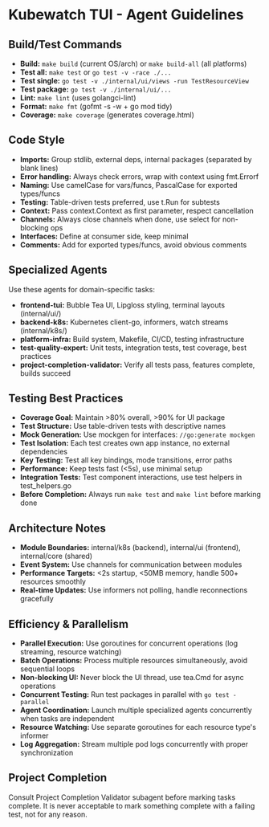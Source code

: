 
# Kubewatch TUI - Agent Guidelines

## Build/Test Commands
- **Build:** `make build` (current OS/arch) or `make build-all` (all platforms)
- **Test all:** `make test` or `go test -v -race ./...`
- **Test single:** `go test -v ./internal/ui/views -run TestResourceView`
- **Test package:** `go test -v ./internal/ui/...`
- **Lint:** `make lint` (uses golangci-lint)
- **Format:** `make fmt` (gofmt -s -w + go mod tidy)
- **Coverage:** `make coverage` (generates coverage.html)

## Code Style
- **Imports:** Group stdlib, external deps, internal packages (separated by blank lines)
- **Error handling:** Always check errors, wrap with context using fmt.Errorf
- **Naming:** Use camelCase for vars/funcs, PascalCase for exported types/funcs
- **Testing:** Table-driven tests preferred, use t.Run for subtests
- **Context:** Pass context.Context as first parameter, respect cancellation
- **Channels:** Always close channels when done, use select for non-blocking ops
- **Interfaces:** Define at consumer side, keep minimal
- **Comments:** Add for exported types/funcs, avoid obvious comments

## Specialized Agents
Use these agents for domain-specific tasks:
- **frontend-tui:** Bubble Tea UI, Lipgloss styling, terminal layouts (internal/ui/)
- **backend-k8s:** Kubernetes client-go, informers, watch streams (internal/k8s/)
- **platform-infra:** Build system, Makefile, CI/CD, testing infrastructure
- **test-quality-expert:** Unit tests, integration tests, test coverage, best practices
- **project-completion-validator:** Verify all tests pass, features complete, builds succeed

## Testing Best Practices
- **Coverage Goal:** Maintain >80% overall, >90% for UI package
- **Test Structure:** Use table-driven tests with descriptive names
- **Mock Generation:** Use mockgen for interfaces: `//go:generate mockgen`
- **Test Isolation:** Each test creates own app instance, no external dependencies
- **Key Testing:** Test all key bindings, mode transitions, error paths
- **Performance:** Keep tests fast (<5s), use minimal setup
- **Integration Tests:** Test component interactions, use test helpers in test_helpers.go
- **Before Completion:** Always run `make test` and `make lint` before marking done

## Architecture Notes
- **Module Boundaries:** internal/k8s (backend), internal/ui (frontend), internal/core (shared)
- **Event System:** Use channels for communication between modules
- **Performance Targets:** <2s startup, <50MB memory, handle 500+ resources smoothly
- **Real-time Updates:** Use informers not polling, handle reconnections gracefully

## Efficiency & Parallelism
- **Parallel Execution:** Use goroutines for concurrent operations (log streaming, resource watching)
- **Batch Operations:** Process multiple resources simultaneously, avoid sequential loops
- **Non-blocking UI:** Never block the UI thread, use tea.Cmd for async operations
- **Concurrent Testing:** Run test packages in parallel with `go test -parallel`
- **Agent Coordination:** Launch multiple specialized agents concurrently when tasks are independent
- **Resource Watching:** Use separate goroutines for each resource type's informer
- **Log Aggregation:** Stream multiple pod logs concurrently with proper synchronization

## Project Completion
Consult Project Completion Validator subagent before marking tasks complete. It is never acceptable to mark something complete with a failing test, not for any reason.